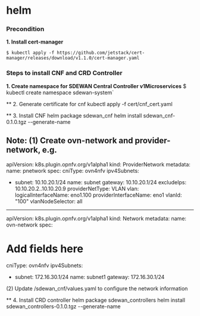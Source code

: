 # helm
### Precondition
**1. Install cert-manager**
 
`$ kubectl apply -f https://github.com/jetstack/cert-manager/releases/download/v1.1.0/cert-manager.yaml`
 
### Steps to install CNF and CRD Controller
**1. Create namespace for SDEWAN Central Controller v1Microservices**
$ kubectl create namespace sdewan-system`
 
** 2. Generate certificate for cnf
kubectl apply -f cert/cnf_cert.yaml
 
** 3.  Install CNF
helm package sdewan_cnf
helm install sdewan_cnf-0.1.0.tgz --generate-name
 
Note: 
(1) Create ovn-network and provider-network, e.g. 
---
apiVersion: k8s.plugin.opnfv.org/v1alpha1
kind: ProviderNetwork
metadata:
  name: pnetwork
spec:
  cniType: ovn4nfv
  ipv4Subnets:
  - subnet: 10.10.20.1/24
    name: subnet
    gateway: 10.10.20.1/24
    excludeIps: 10.10.20.2..10.10.20.9
  providerNetType: VLAN
  vlan:
    logicalInterfaceName: eno1.100
    providerInterfaceName: eno1
    vlanId: "100"
    vlanNodeSelector: all
 
 
---
apiVersion: k8s.plugin.opnfv.org/v1alpha1
kind: Network
metadata:
  name: ovn-network
spec:
  # Add fields here
  cniType: ovn4nfv
  ipv4Subnets:
  - subnet: 172.16.30.1/24
    name: subnet1
    gateway: 172.16.30.1/24
 
(2) Update /sdewan_cnf/values.yaml to configure the network information
 
** 4.  Install CRD controller
helm package sdewan_controllers
helm install sdewan_controllers-0.1.0.tgz --generate-name

